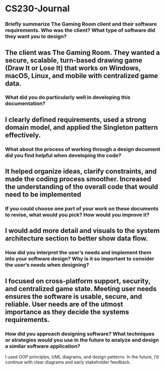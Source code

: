 # CS230-Journal
###  Briefly summarize The Gaming Room client and their software requirements. Who was the client? What type of software did they want you to design?
  The client was The Gaming Room. They wanted a secure, scalable, turn-based drawing game (Draw It or Lose It) that works on Windows, macOS, Linux, and mobile with centralized game data.
---
### What did you do particularly well in developing this documentation? ###
  I clearly defined requirements, used a strong domain model, and applied the Singleton pattern effectively.
---
### What about the process of working through a design document did you find helpful when developing the code?
  It helped organize ideas, clarify constraints, and made the coding process smoother. Increased the understanding of the overall code that would need to be implemented
---
### If you could choose one part of your work on these documents to revise, what would you pick? How would you improve it?
  I would add more detail and visuals to the system architecture section to better show data flow.
---  
### How did you interpret the user’s needs and implement them into your software design? Why is it so important to consider the user’s needs when designing?
  I focused on cross-platform support, security, and centralized game state. Meeting user needs ensures the software is usable, secure, and reliable.
  User needs are of the utmost importance as they decide the systems requirements.
---
### How did you approach designing software? What techniques or strategies would you use in the future to analyze and design a similar software application?
  I used OOP principles, UML diagrams, and design patterns. In the future, I’d continue with clear diagrams and early stakeholder feedback.
